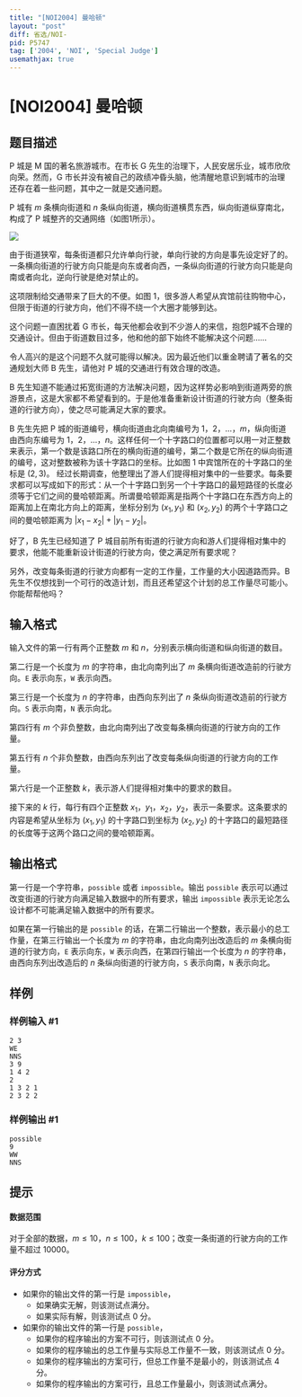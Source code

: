 ```yaml
---
title: "[NOI2004] 曼哈顿"
layout: "post"
diff: 省选/NOI-
pid: P5747
tag: ['2004', 'NOI', 'Special Judge']
usemathjax: true
---
```


# [NOI2004] 曼哈顿
## 题目描述

P 城是 M 国的著名旅游城市。在市长 G 先生的治理下，人民安居乐业，城市欣欣向荣。然而，G 市长并没有被自己的政绩冲昏头脑，他清醒地意识到城市的治理还存在着一些问题，其中之一就是交通问题。

P 城有 $m$ 条横向街道和 $n$ 条纵向街道，横向街道横贯东西，纵向街道纵穿南北，构成了 P 城整齐的交通网络（如图1所示）。

![](https://cdn.luogu.com.cn/upload/image_hosting/k1ei30qk.png)

由于街道狭窄，每条街道都只允许单向行驶，单向行驶的方向是事先设定好了的。一条横向街道的行驶方向只能是向东或者向西，一条纵向街道的行驶方向只能是向南或者向北，逆向行驶是绝对禁止的。

这项限制给交通带来了巨大的不便。如图 1，很多游人希望从宾馆前往购物中心，但限于街道的行驶方向，他们不得不绕一个大圈才能够到达。

这个问题一直困扰着 G 市长，每天他都会收到不少游人的来信，抱怨P城不合理的交通设计。但由于街道数目过多，他和他的部下始终不能解决这个问题……

令人高兴的是这个问题不久就可能得以解决。因为最近他们以重金聘请了著名的交通规划大师 B 先生，请他对 P 城的交通进行有效合理的改造。

B 先生知道不能通过拓宽街道的方法解决问题，因为这样势必影响到街道两旁的旅游景点，这是大家都不希望看到的。于是他准备重新设计街道的行驶方向（整条街道的行驶方向），使之尽可能满足大家的要求。

B 先生先把 P 城的街道编号，横向街道由北向南编号为 $1$，$2$，$\ldots$，$m$，纵向街道由西向东编号为 $1$，$2$，$\ldots$，$n$。这样任何一个十字路口的位置都可以用一对正整数来表示，第一个数是该路口所在的横向街道的编号，第二个数是它所在的纵向街道的编号，这对整数被称为该十字路口的坐标。比如图 1 中宾馆所在的十字路口的坐标是 $(2,3)$。
经过长期调查，他整理出了游人们提得相对集中的一些要求。每条要求都可以写成如下的形式：从一个十字路口到另一个十字路口的最短路径的长度必须等于它们之间的曼哈顿距离。所谓曼哈顿距离是指两个十字路口在东西方向上的距离加上在南北方向上的距离，坐标分别为 $(x_1,y_1)$ 和 $(x_2,y_2)$ 的两个十字路口之间的曼哈顿距离为 $|x_1-x_2|+|y_1-y_2|$。

好了，B 先生已经知道了 P 城目前所有街道的行驶方向和游人们提得相对集中的要求，他能不能重新设计街道的行驶方向，使之满足所有要求呢？

另外，改变每条街道的行驶方向都有一定的工作量，工作量的大小因道路而异。B 先生不仅想找到一个可行的改造计划，而且还希望这个计划的总工作量尽可能小。你能帮帮他吗？

## 输入格式

输入文件的第一行有两个正整数 $m$ 和 $n$，分别表示横向街道和纵向街道的数目。

第二行是一个长度为 $m$ 的字符串，由北向南列出了 $m$ 条横向街道改造前的行驶方向。`E` 表示向东，`W` 表示向西。

第三行是一个长度为 $n$ 的字符串，由西向东列出了 $n$ 条纵向街道改造前的行驶方向。`S` 表示向南，`N` 表示向北。

第四行有 $m$ 个非负整数，由北向南列出了改变每条横向街道的行驶方向的工作量。

第五行有 $n$ 个非负整数，由西向东列出了改变每条纵向街道的行驶方向的工作量。

第六行是一个正整数 $k$，表示游人们提得相对集中的要求的数目。

接下来的 $k$ 行，每行有四个正整数 $x_1$，$y_1$，$x_2$，$y_2$，表示一条要求。这条要求的内容是希望从坐标为 $(x_1,y_1)$ 的十字路口到坐标为 $(x_2,y_2)$ 的十字路口的最短路径的长度等于这两个路口之间的曼哈顿距离。
## 输出格式

第一行是一个字符串，`possible` 或者 `impossible`。输出 `possible` 表示可以通过改变街道的行驶方向满足输入数据中的所有要求，输出 `impossible` 表示无论怎么设计都不可能满足输入数据中的所有要求。

如果在第一行输出的是 `possible` 的话，在第二行输出一个整数，表示最小的总工作量，在第三行输出一个长度为 $m$ 的字符串，由北向南列出改造后的 $m$ 条横向街道的行驶方向，`E` 表示向东，`W` 表示向西，在第四行输出一个长度为 $n$ 的字符串，由西向东列出改造后的 $n$ 条纵向街道的行驶方向，`S` 表示向南，`N` 表示向北。
## 样例

### 样例输入 #1
```
2 3
WE
NNS
3 9
1 4 2
2
1 3 2 1
2 3 2 2
```
### 样例输出 #1
```
possible
9
WW
NNS
```
## 提示

#### 数据范围
对于全部的数据，$m\le 10$，$n\le 100$，$k\le 100$；改变一条街道的行驶方向的工作量不超过 $10000$。

#### 评分方式
- 如果你的输出文件的第一行是 `impossible`，
  - 如果确实无解，则该测试点满分。
  - 如果实际有解，则该测试点 $0$ 分。
- 如果你的输出文件的第一行是 `possible`，
  - 如果你的程序输出的方案不可行，则该测试点 $0$ 分。
  - 如果你的程序输出的总工作量与实际总工作量不一致，则该测试点 $0$ 分。
  - 如果你的程序输出的方案可行，但总工作量不是最小的，则该测试点 $4$ 分。
  - 如果你的程序输出的方案可行，且总工作量最小，则该测试点满分。
